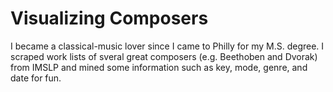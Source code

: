 # Visualizing Composers
I became a classical-music lover since I came to Philly for my M.S. degree. I scraped work lists of sveral great composers (e.g. Beethoben and Dvorak) from IMSLP and mined some information such as key, mode, genre, and date for fun.
